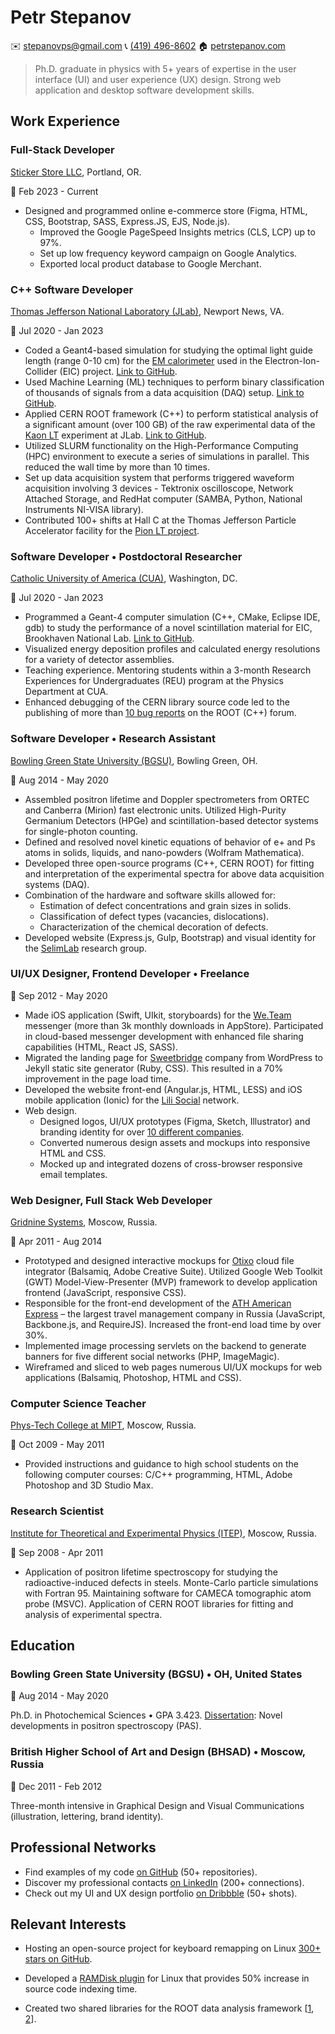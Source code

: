 Petr Stepanov
=============

✉️ [stepanovps@gmail.com](mailto:stepanovps@gmail.com)
📞 [(419) 496-8602](tel:+14194968602)
🏠 [petrstepanov.com](https://petrstepanov.com/)

> Ph.D. graduate in physics with 5+ years of expertise in the user interface (UI) and user experience (UX) design. Strong web application and desktop software development skills.




Work Experience
---------------


### Full-Stack Developer
[Sticker Store LLC](https://stickerstore.llc/), Portland, OR.

📅 Feb 2023 - Current

* Designed and programmed online e-commerce store (Figma, HTML, CSS, Bootstrap, SASS, Express.JS, EJS, Node.js).
  * Improved the Google PageSpeed Insights metrics (CLS, LCP) up to 97%.
  * Set up low frequency keyword campaign on Google Analytics.
  * Exported local product database to Google Merchant.


### C++ Software Developer
[Thomas Jefferson National Laboratory (JLab)](https://www.jlab.org/), Newport News, VA.

📅 Jul 2020 - Jan 2023

* Coded a Geant4-based simulation for studying the optimal light guide length (range 0-10 cm) for the [EM calorimeter](https://wiki.jlab.org/cuawiki/index.php/Electron-Ion_Collider_Detectors:_EEEMCal) used in the Electron-Ion-Collider (EIC) project. [Link to GitHub](https://github.com/petrstepanov/light-guides).
* Used Machine Learning (ML) techniques to perform binary classification of thousands of signals from a data acquisition (DAQ) setup. [Link to GitHub](https://github.com/petrstepanov/dual-readout-tmva).
* Applied CERN ROOT framework (C++) to perform statistical analysis of a significant amount (over 100 GB) of the raw experimental data of the [Kaon LT](https://redmine.jlab.org/projects/kltexp/wiki) experiment at JLab. [Link to GitHub](https://github.com/petrstepanov/kaonlt-fit).
* Utilized SLURM functionality on the High-Performance Computing (HPC) environment to execute a series of simulations in parallel. This reduced the wall time by more than 10 times.
* Set up data acquisition system that performs triggered waveform acquisition involving 3 devices - Tektronix oscilloscope, Network Attached Storage, and RedHat computer (SAMBA, Python, National Instruments NI-VISA library).
* Contributed 100+ shifts at Hall C at the Thomas Jefferson Particle Accelerator facility for the [Pion LT project](https://redmine.jlab.org/projects/hall-c/wiki/).


### Software Developer • Postdoctoral Researcher
[Catholic University of America (CUA)](https://www.catholic.edu/index.html), Washington, DC.

📅 Jul 2020 - Jan 2023

* Programmed a Geant-4 computer simulation (C++, CMake, Eclipse IDE, gdb) to study the performance of a novel scintillation material for EIC, Brookhaven National Lab. [Link to GitHub](https://github.com/petrstepanov/geant4-glass).
* Visualized energy deposition profiles and calculated energy resolutions for a variety of detector assemblies.
* Teaching experience. Mentoring students within a 3-month Research Experiences for Undergraduates (REU) program at the Physics Department at CUA.
* Enhanced debugging of the CERN library source code led to the publishing of more than [10 bug reports](https://root-forum.cern.ch/u/petrstepanov/activity/topics) on the ROOT (C++) forum.


### Software Developer • Research Assistant
[Bowling Green State University (BGSU)](https://www.bgsu.edu/), Bowling Green, OH.

📅 Aug 2014 - May 2020

* Assembled positron lifetime and Doppler spectrometers from ORTEC and Canberra (Mirion) fast electronic units. Utilized High-Purity Germanium Detectors (HPGe) and scintillation-based detector systems for single-photon counting.
* Defined and resolved novel kinetic equations of behavior of e+ and Ps atoms in solids, liquids, and nano-powders (Wolfram Mathematica).
* Developed three open-source programs (C++, CERN ROOT) for fitting and interpretation of the experimental spectra for above data acquisition systems (DAQ).
* Combination of the hardware and software skills allowed for:
  * Estimation of defect concentrations and grain sizes in solids.
  * Classification of defect types (vacancies, dislocations).
  * Characterization of the chemical decoration of defects.
* Developed website (Express.js, Gulp, Bootstrap) and visual identity for the [SelimLab](http://physics.bgsu.edu/selimlab/) research group.


### UI/UX Designer, Frontend Developer • Freelance

📅 Sep 2012 - May 2020

* Made iOS application (Swift, UIkit, storyboards) for the [We.Team](https://we.team/en/) messenger (more than 3k monthly downloads in AppStore). Participated in cloud-based messenger development with enhanced file sharing capabilities (HTML, React JS, SASS).
* Migrated the landing page for [Sweetbridge](https://sweetbridge.com/) company from WordPress to Jekyll static site generator (Ruby, CSS). This resulted in a 70% improvement in the page load time.
* Developed the website front-end (Angular.js, HTML, LESS) and iOS mobile application (Ionic) for the [Lili Social](https://myli.li/) network.
* Web design.
  * Designed logos, UI/UX prototypes (Figma, Sketch, Illustrator) and branding identity for over [10 different companies](https://dribbble.com/petrstepanov).
  * Converted numerous design assets and mockups into responsive HTML and CSS.
  * Mocked up and integrated dozens of cross-browser responsive email templates.


### Web Designer, Full Stack Web Developer
[Gridnine Systems](https://gridnine.com/), Moscow, Russia.

📅 Apr 2011 - Aug 2014

* Prototyped and designed interactive mockups for [Otixo](https://we.team/en/) cloud file integrator (Balsamiq, Adobe Creative Suite). Utilized Google Web Toolkit (GWT) Model-View-Presenter (MVP) framework to develop application frontend (JavaScript, responsive CSS).
* Responsible for the front-end development of the [ATH American Express](https://www.ath.ru/english/) – the largest travel management company in Russia (JavaScript, Backbone.js, and RequireJS). Increased the front-end load time by over 30%.
* Implemented image processing servlets on the backend to generate banners for five different social networks (PHP, ImageMagic).
* Wireframed and sliced to web pages numerous UI/UX mockups for web applications (Balsamiq, Photoshop, HTML and CSS).


### Computer Science Teacher
[Phys-Tech College at MIPT](https://mipt.ru/english/), Moscow, Russia.

📅 Oct 2009 - May 2011

* Provided instructions and guidance to high school students on the following computer courses: C/C++ programming, HTML, Adobe Photoshop and 3D Studio Max.


### Research Scientist
[Institute for Theoretical and Experimental Physics (ITEP)](https://en.wikipedia.org/wiki/ITEP), Moscow, Russia.

📅 Sep 2008 - Apr 2011

* Application of positron lifetime spectroscopy for studying the radioactive-induced defects in steels. Monte-Carlo particle simulations with Fortran 95. Maintaining software for CAMECA tomographic atom probe (MSVC). Application of CERN ROOT libraries for fitting and analysis of experimental spectra.




Education
---------


### Bowling Green State University (BGSU) • OH, United States

📅 Aug 2014 - May 2020

Ph.D. in Photochemical Sciences • GPA 3.423. [Dissertation](https://petrstepanov.com/static/petr-stepanov-dissertation-latest.pdf): Novel developments in positron spectroscopy (PAS).

### British Higher School of Art and Design (BHSAD) • Moscow, Russia

📅 Dec 2011 - Feb 2012

Three-month intensive in Graphical Design and Visual Communications (illustration, lettering, brand identity). 



Professional Networks
---------------------

* Find examples of my code [on GitHub](https://github.com/petrstepanov/) (50+ repositories).
* Discover my professional contacts [on LinkedIn](https://www.linkedin.com/in/petrstepanov/) (200+ connections).
* Check out my UI and UX design portfolio [on Dribbble](https://dribbble.com/petrstepanov) (50+ shots).


Relevant Interests
------------------


* Hosting an open-source project for keyboard remapping on Linux [300+ stars on GitHub](https://github.com/petrstepanov/gnome-macos-remap).

* Developed a [RAMDisk plugin](https://github.com/petrstepanov/tiny-ramdisk) for Linux that provides 50% increase in source code indexing time.

* Created two shared libraries for the ROOT data analysis framework [[1](https://petrstepanov.com/root-canvas-helper/), [2](https://petrstepanov.com/root-utils/)].
